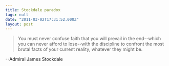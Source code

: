```yaml
---
title: Stockdale paradox
tags: null
date: "2011-03-02T17:31:52.000Z"
layout: post
---
```


>You must never confuse faith that you will prevail in the end--which you can never afford to lose--with the discipline to confront the most brutal facts of your current reality, whatever they might be.

--Admiral James Stockdale
